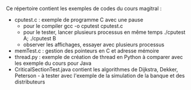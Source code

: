 Ce répertoire contient les exemples de codes du cours magitral :
 - cputest.c : exemple de programme C avec une pause 
   - pour le compiler gcc -o cputest cputest.c
   - pour le tester, lancer plusieurs processus en même temps ./cputest A; ./cputest B
   - observer les affichages, essayer avec plusieurs processus
 - memTest.c : gestion des pointeurs  en C et adresse mémoire
 - thread.py : exemple de création de thread en Python à comparer avec les exemple du cours pour Java
 - CriticalSectionTest.java contient les algorithmes de Dijkstra, Dekker, Peterson - à tester avec l'exemple de la simulation de la banque et des distributeurs 
 

